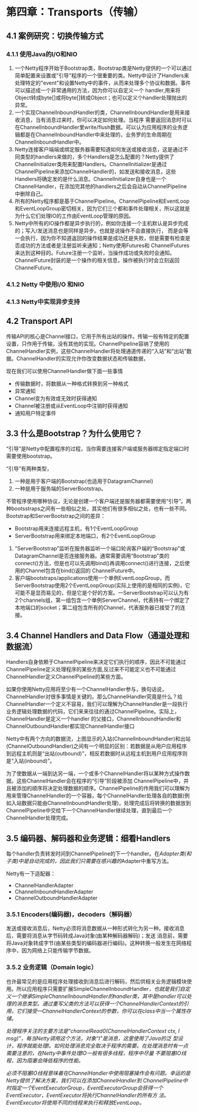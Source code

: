 # 第四章：Transports（传输）  #

## 4.1 案例研究：切换传输方式 ##

### 4.1.1 使用Java的I/O和NIO ###

1. 一个Netty程序开始于Bootstrap类，Bootstrap类是Netty提供的一个可以通过简单配置来设置或"引导"程序的一个很重要的类。Netty中设计了Handlers来处理特定的"event"和设置Netty中的事件，从而来处理多个协议和数据。事件可以描述成一个非常通用的方法，因为你可以自定义一个
handler,用来将Object转成byte[]或将byte[]转成Object；也可以定义个handler处理抛出的异常。
2. 一个实现ChannelInboundHandler的类，ChannelInboundHandler是用来接收消息，当有消息过来时，你可以决定如何处理。当程序
需要返回消息时可以在ChannelInboundHandler里write/flush数据。可以认为应用程序的业务逻辑都是在ChannelInboundHandler中来处理的，业务罗的生命周期在ChannelInboundHandler中。
3. Netty连接客户端端或绑定服务器需要知道如何发送或接收消息，这是通过不同类型的handlers来做的，多个Handlers是怎么配置的？Netty提供了ChannelInitializer类用来配置Handlers。ChannelInitializer是通过ChannelPipeline来添加ChannelHandler的，如发送和接收消息，这些Handlers将确定发的是什么消息。ChannelInitializer自身也是一个ChannelHandler，在添加完其他的handlers之后会自动从ChannelPipeline中删除自己。
4. 所有的Netty程序都是基于ChannelPipeline。ChannelPipeline和EventLoop和EventLoopGroup密切相关，因为它们三个都和事件处理相关，所以这就是为什么它们处理IO的工作由EventLoop管理的原因。
5. Netty中所有的IO操作都是异步执行的，例如你连接一个主机默认是异步完成的；写入/发送消息也是同样是异步。也就是说操作不会直接执行，
而是会等一会执行，因为你不知道返回的操作结果是成功还是失败，但是需要有检查是否成功的方法或者是注册监听来通知；Netty使用Futures和
ChannelFutures来达到这种目的。Future注册一个监听，当操作成功或失败时会通知。ChannelFuture封装的是一个操作的相关信息，操作被执行时会立刻返回ChannelFuture。

### 4.1.2 Netty 中使用I/O 和NIO ###

### 4.1.3 Netty中实现异步支持 ###

## 4.2 Transport API ##

传输API的核心是Channel接口，它用于所有出站的操作。传输一般有特定的配置设置，只作用于传输，没有其他的实现。ChannelPipeline容纳了使用的ChannelHandler实例，这些ChannelHandler将处理通道传递的“入站”和“出站”数据。ChannelHandler的实现允许你改变数据状态和传输数据，

现在我们可以使用ChannelHandler做下面一些事情
* 传输数据时，将数据从一种格式转换到另一种格式
* 异常通知
* Channel变为有效或无效时获得通知
* Channel被注册或从EventLoop中注销时获得通知
* 通知用户特定事件

## 3.3 什么是Bootstrap？为什么使用它？ ##

“引导”是Netty中配置程序的过程，当你需要连接客户端或服务器绑定指定端口时需要使用bootstrap。

“引导”有两种类型，
1. 一种是用于客户端的Bootstrap(也适用于DatagramChannel) 
2. 一种是用于服务端的ServerBootstrap。

不管程序使用哪种协议，无论是创建一个客户端还是服务器都需要使用“引导”。两种bootsstraps之间有一些相似之处，其实他们有很多相似之处，也有一些不同。Bootstrap和ServerBootstrap之间的差异：

* Bootstrap用来连接远程主机，有1个EventLoopGroup
* ServerBootstrap用来绑定本地端口，有2个EventLoopGroup

1. “ServerBootstrap”监听在服务器监听一个端口轮询客户端的“Bootstrap”或DatagramChannel是否连接服务器。通常需要调用“Bootstrap”类的connect()方法，但是也可以先调用bind()再调用connect()进行连接，之后使用的Channel包含在bind()返回的
ChannelFuture中。
2. 客户端bootstraps/applications使用一个单例EventLoopGroup，而ServerBootstrap使用2个EventLoopGroup(实际上使用的是相同的实例)，它可能不是显而易见的，但是它是个好的方案。一ServerBootstrap可以认为有2个channels组，第一组包含一个单例ServerChannel，代表持有一个绑定了本地端口的socket；第二组包含所有的Channel，代表服务器已接受了的连接。

## 3.4 Channel Handlers and Data Flow（通道处理和数据流） ##

Handlers自身依赖于ChannelPipeline来决定它们执行的顺序，因此不可能通过ChannelPipeline定义处理程序的某些方面,反过来不可能定义也不可能通过ChannelHandler定义ChannelPipeline的某些方面。

如果你使用Netty应用将至少有一个ChannelHandler参与，换句话说，ChannelHandler对很多事情是关键的。那么ChannelHandler究竟是什么？给ChannelHandler一个定义不容易，我们可以理解为ChannelHandler是一段执行业务逻辑处理数据的代码，它们来来往往的通过ChannelPipeline。实际上，ChannelHandler是定义一个handler
的父接口，ChannelInboundHandler和ChannelOutboundHandler都实现ChannelHandler接口

Netty中有两个方向的数据流，上图显示的入站(ChannelInboundHandler)和出站(ChannelOutboundHandler)之间有一个明显的区别：若数据是从用户应用程序到远程主机则是“出站(outbound)”，相反若数据时从远程主机到用户应用程序则是“入站(inbound)”。

为了使数据从一端到达另一端，一个或多个ChannelHandler将以某种方式操作数据。这些ChannelHandler会在程序的“引导”阶段被添加
ChannelPipeline中，并且被添加的顺序将决定处理数据的顺序。ChannelPipeline的作用我们可以理解为用来管理ChannelHandler的一个容器，每个ChannelHandler处理各自的数据(例如入站数据只能由ChannelInboundHandler处理)，处理完成后将转换的数据放到ChannelPipeline中交给下一个ChannelHandler继续处理，直到最后一个ChannelHandler处理完成。

## 3.5 编码器、解码器和业务逻辑：细看Handlers ##

每个handler负责转发时间到ChannelPipeline的下一个handler。在*Adapter类(和子类)中是自动完成的，因此我们只需要在感兴趣的*Adapter中重写方法。

Netty有一下适配器：

* ChannelHandlerAdapter
* ChannelInboundHandlerAdapter
* ChannelOutboundHandlerAdapter

### 3.5.1 Encoders(编码器)，decoders（解码器） ###

发送或接收消息后，Netty必须将消息数据从一种形式转化为另一种。接收消息后，需要将消息从字节码转成Java对象(由某种解码器解码)；发送
消息前，需要将Java对象转成字节(由某些类型的编码器进行编码)。这种转换一般发生在网络程序中，因为网络上只能传输字节数据。

### 3.5.2 业务逻辑（Domain logic） ###

也许最常见的是应用程序处理接收到消息后进行解码，然后供相关业务逻辑模块使用。所以应用程序只需要扩展SimpleChannelInboundHandler<I>，也就是我们自定义一个继承SimpleChannelInboundHandler<I>的handler类，其中<I>是handler可以处理的消息类型。通过重写父类的方法可以获得一个ChannelHandlerContext的引用，它们接受一ChannelHandlerContext的参数，你可以在class中当一个属性存
储。

处理程序关注的主要方法是“channelRead0(ChannelHandlerContext ctx, I msg)”，每当Netty调用这个方法，对象“I”是消息，这里使用了Java的泛
型设计，程序就能处理I。如何处理消息完全取决于程序的需要。在处理消息时有一点需要注意的，在Netty中事件处理IO一般有很多线程，程序中尽量
不要阻塞IO线程，因为阻塞会降低程序的性能。

必须不阻塞IO线程意味着在ChannelHandler中使用阻塞操作会有问题。幸运的是Netty提供了解决方案，我们可以在添加ChannelHandler到
ChannelPipeline中时指定一个EventExecutorGroup，EventExecutorGroup会获得一个EventExecutor，EventExecutor将执行ChannelHandler的所有方
法。EventExecutor将使用不同的线程来执行和释放EventLoop。